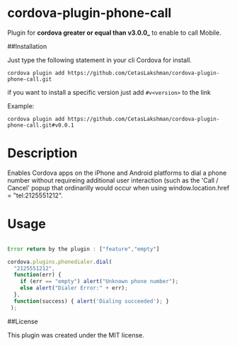 # cordova-plugin-phone-call
Plugin for **cordova greater or equal than v3.0.0_** to enable to call Mobile.

##Installation

Just type the following statement in your cli Cordova for install.

`cordova plugin add https://github.com/CetasLakshman/cordova-plugin-phone-call.git`

if you want to install a specific version just add `#v<version>` to the link

Example:

`cordova plugin add https://github.com/CetasLakshman/cordova-plugin-phone-call.git#v0.0.1`

Description
===========
Enables Cordova apps on the iPhone and Android platforms
to dial a phone number without requireing additional user
interaction (such as the 'Call / Cancel' popup that ordinarilly 
would occur when using window.location.href = "tel:2125551212".


Usage
=====

```javascript

Error return by the plugin : ["feature","empty"]

cordova.plugins.phonedialer.dial(
  "2125551212", 
  function(err) {
    if (err == "empty") alert("Unknown phone number");
    else alert("Dialer Error:" + err);    
  },
  function(success) { alert('Dialing succeeded'); }
 );

```

##License

This plugin was created under the MIT license.